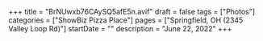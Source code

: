 +++
title = "BrNUwxb76CAySQ5afE5n.avif"
draft = false
tags = ["Photos"]
categories = ["ShowBiz Pizza Place"]
pages = ["Springfield, OH (2345 Valley Loop Rd)"]
startDate = ""
description = "June 22, 2022"
+++
